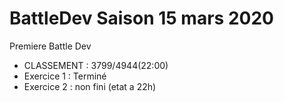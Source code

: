 # BattleDev Saison 15 mars 2020

Premiere Battle Dev

- CLASSEMENT : 3799/4944(22:00)
- Exercice 1 : Terminé
- Exercice 2 : non fini (etat a 22h)

